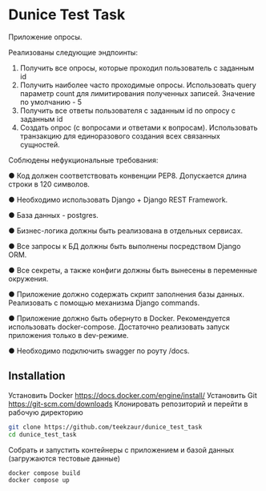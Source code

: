 # Dunice Test Task
Приложение опросы.

Реализованы следующие эндпоинты:
1. Получить все опросы, которые проходил пользователь с заданным id
2. Получить наиболее часто проходимые опросы. Использовать query параметр
count для лимитирования полученных записей. Значение по умолчанию - 5
3. Получить все ответы пользователя с заданным id по опросу с заданным id
4. Создать опрос (с вопросами и ответами к вопросам). Использовать транзакцию
для единоразового создания всех связанных сущностей.

Соблюдены нефукциональные требования:

● Код должен соответствовать конвенции PEP8. Допускается длина строки в 120
символов.

● Необходимо использовать Django + Django REST Framework.

● База данных - postgres.

● Бизнес-логика должны быть реализована в отдельных сервисах.

● Все запросы к БД должны быть выполнены посредством Django ORM.

● Все секреты, а также конфиги должны быть вынесены в переменные окружения.

● Приложение должно содержать скрипт заполнения базы данных. Реализовать с
помощью механизма Django commands.

● Приложение должно быть обернуто в Docker. Рекомендуется использовать
docker-compose. Достаточно реализовать запуск приложения только в
dev-режиме.

● Необходимо подключить swagger по роуту /docs.

## Installation
Установить Docker https://docs.docker.com/engine/install/
Установить Git https://git-scm.com/downloads
Клонировать репозиторий и перейти в рабочую директорию
```bash
git clone https://github.com/teekzaur/dunice_test_task
cd dunice_test_task
```
Собрать и запустить контейнеры с приложением и базой данных (загружаются тестовые данные)
```bash
docker compose build
docker compose up
```


